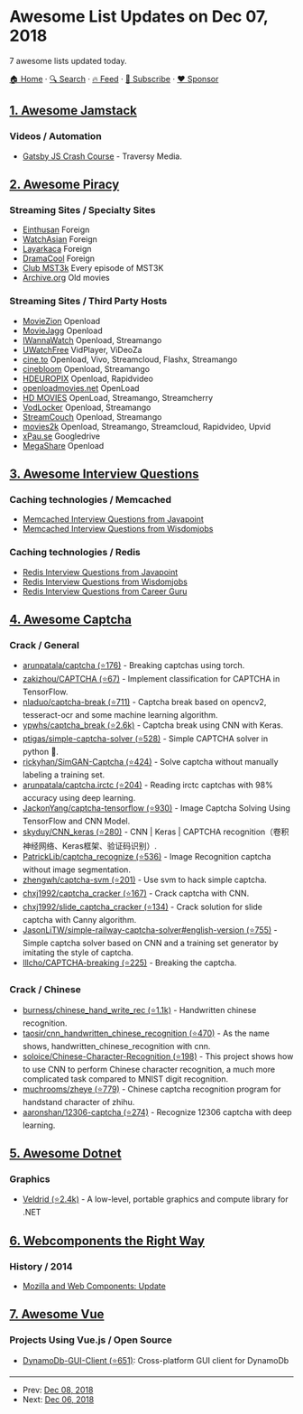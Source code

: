 # Awesome List Updates on Dec 07, 2018

7 awesome lists updated today.

[🏠 Home](/README.md) · [🔍 Search](https://www.trackawesomelist.com/search/) · [🔥 Feed](https://www.trackawesomelist.com/rss.xml) · [📮 Subscribe](https://trackawesomelist.us17.list-manage.com/subscribe?u=d2f0117aa829c83a63ec63c2f&id=36a103854c) · [❤️  Sponsor](https://github.com/sponsors/theowenyoung)



## [1. Awesome Jamstack](/content/automata/awesome-jamstack/README.md)

### Videos / Automation

*   [Gatsby JS Crash Course](https://www.youtube.com/watch?v=6YhqQ2ZW1sc) - Traversy Media.

## [2. Awesome Piracy](/content/Igglybuff/awesome-piracy/README.md)

### Streaming Sites / Specialty Sites

*   [Einthusan](https://einthusan.tv/intro/) Foreign
*   [WatchAsian](https://www2.watchasian.co/) Foreign
*   [Layarkaca](http://layarkaca21.ru/) Foreign
*   [DramaCool](http://www1.dramacoolfirst.com/) Foreign
*   [Club MST3k](http://www.club-mst3k.com/) Every episode of MST3K
*   [Archive.org](https://archive.org/) Old movies

### Streaming Sites / Third Party Hosts

*   [MovieZion](https://www.nicemoviezion.pro/) Openload
*   [MovieJagg](https://www.coolmoviejagg.pro/) Openload
*   [IWannaWatch](https://www.iwannawatch.is/) Openload, Streamango
*   [UWatchFree](https://www.uwatchfree.tv/) VidPlayer, ViDeoZa
*   [cine.to](https://cine.to/) Openload, Vivo, Streamcloud, Flashx, Streamango
*   [cinebloom](https://www2.cinebloom.com) Openload, Streamango
*   [HDEUROPIX](https://topeuropix.net/) Openload, Rapidvideo
*   [openloadmovies.net](https://openloadmovies.net/) OpenLoad
*   [HD MOVIES](https://hdm.to/) OpenLoad, Streamango, Streamcherry
*   [VodLocker](https://vodlocker.tv/) Openload, Streamango
*   [StreamCouch](https://www2.streamcouch.com/) Openload, Streamango
*   [movies2k](http://www.movie2k.st) Openload, Streamango, Streamcloud, Rapidvideo, Upvid
*   [xPau.se](http://xpau.se/) Googledrive
*   [MegaShare](http://megashare9.su) Openload

## [3. Awesome Interview Questions](/content/DopplerHQ/awesome-interview-questions/README.md)

### Caching technologies / Memcached

*   [Memcached Interview Questions from Javapoint](https://www.javatpoint.com/memcached-interview-questions-and-answers)
*   [Memcached Interview Questions from Wisdomjobs](https://www.wisdomjobs.com/e-university/memcached-interview-questions.html)

### Caching technologies / Redis

*   [Redis Interview Questions from Javapoint](https://www.javatpoint.com/redis-interview-questions-and-answers)
*   [Redis Interview Questions from Wisdomjobs](https://www.wisdomjobs.com/e-university/redis-interview-questions-answers.html)
*   [Redis Interview Questions from Career Guru](https://career.guru99.com/top-10-redis-interview-questions/)

## [4. Awesome Captcha](/content/ZYSzys/awesome-captcha/README.md)

### Crack / General

*   [arunpatala/captcha (⭐176)](https://github.com/arunpatala/captcha) - Breaking captchas using torch.
*   [zakizhou/CAPTCHA (⭐67)](https://github.com/zakizhou/CAPTCHA) - Implement classification for CAPTCHA in TensorFlow.
*   [nladuo/captcha-break (⭐711)](https://github.com/nladuo/captcha-break) - Captcha break based on opencv2, tesseract-ocr and some machine learning algorithm.
*   [ypwhs/captcha\_break (⭐2.6k)](https://github.com/ypwhs/captcha_break) - Captcha break using CNN with Keras.
*   [ptigas/simple-captcha-solver (⭐528)](https://github.com/ptigas/simple-captcha-solver) - Simple CAPTCHA solver in python 🐍.
*   [rickyhan/SimGAN-Captcha (⭐424)](https://github.com/rickyhan/SimGAN-Captcha) - Solve captcha without manually labeling a training set.
*   [arunpatala/captcha.irctc (⭐204)](https://github.com/arunpatala/captcha.irctc) - Reading irctc captchas with 98% accuracy using deep learning.
*   [JackonYang/captcha-tensorflow (⭐930)](https://github.com/JackonYang/captcha-tensorflow) - Image Captcha Solving Using TensorFlow and CNN Model.
*   [skyduy/CNN\_keras (⭐280)](https://github.com/skyduy/CNN_keras) - CNN | Keras | CAPTCHA recognition（卷积神经网络、Keras框架、验证码识别）.
*   [PatrickLib/captcha\_recognize (⭐536)](https://github.com/PatrickLib/captcha_recognize) - Image Recognition captcha without image segmentation.
*   [zhengwh/captcha-svm (⭐201)](https://github.com/zhengwh/captcha-svm) - Use svm to hack simple captcha.
*   [chxj1992/captcha\_cracker (⭐167)](https://github.com/chxj1992/captcha_cracker) - Crack captcha with CNN.
*   [chxj1992/slide\_captcha\_cracker (⭐134)](https://github.com/chxj1992/slide_captcha_cracker) - Crack solution for slide captcha with Canny algorithm.
*   [JasonLiTW/simple-railway-captcha-solver#english-version (⭐755)](https://github.com/JasonLiTW/simple-railway-captcha-solver#english-version) - Simple captcha solver based on CNN and a training set generator by imitating the style of captcha.
*   [lllcho/CAPTCHA-breaking (⭐225)](https://github.com/lllcho/CAPTCHA-breaking) - Breaking the captcha.

### Crack / Chinese

*   [burness/chinese\_hand\_write\_rec (⭐1.1k)](https://github.com/burness/tensorflow-101/tree/master/chinese_hand_write_rec/src) - Handwritten chinese recognition.
*   [taosir/cnn\_handwritten\_chinese\_recognition (⭐470)](https://github.com/taosir/cnn_handwritten_chinese_recognition) - As the name shows, handwritten\_chinese\_recognition with cnn.
*   [soloice/Chinese-Character-Recognition (⭐198)](https://github.com/soloice/Chinese-Character-Recognition) - This project shows how to use CNN to perform Chinese character recognition, a much more complicated task compared to MNIST digit recognition.
*   [muchrooms/zheye (⭐779)](https://github.com/muchrooms/zheye) - Chinese captcha recognition program for handstand character of zhihu.
*   [aaronshan/12306-captcha (⭐274)](https://github.com/aaronshan/12306-captcha) - Recognize 12306 captcha with deep learning.

## [5. Awesome Dotnet](/content/quozd/awesome-dotnet/README.md)

### Graphics

*   [Veldrid (⭐2.4k)](https://github.com/mellinoe/veldrid) - A low-level, portable graphics and compute library for .NET

## [6. Webcomponents the Right Way](/content/mateusortiz/webcomponents-the-right-way/README.md)

### History / 2014

*   [Mozilla and Web Components: Update](https://hacks.mozilla.org/2014/12/mozilla-and-web-components/)

## [7. Awesome Vue](/content/vuejs/awesome-vue/README.md)

### Projects Using Vue.js / Open Source

*   [DynamoDb-GUI-Client (⭐651)](https://github.com/Arattian/DynamoDb-GUI-Client): Cross-platform GUI client for DynamoDb

---

- Prev: [Dec 08, 2018](/content/2018/12/08/README.md)
- Next: [Dec 06, 2018](/content/2018/12/06/README.md)